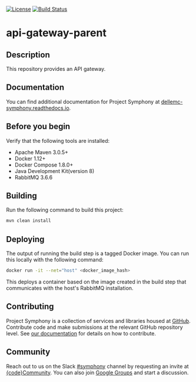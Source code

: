 [![License](https://img.shields.io/badge/License-EPL%201.0-red.svg)](https://opensource.org/licenses/EPL-1.0)
[![Build Status](https://travis-ci.org/dellemc-symphony/api-gateway-parent.svg?branch=master)](https://travis-ci.org/dellemc-symphony/api-gateway-parent)

# api-gateway-parent
## Description
This repository provides an API gateway.

## Documentation
You can find additional documentation for Project Symphony at [dellemc-symphony.readthedocs.io](https://dellemc-symphony.readthedocs.io).

## Before you begin
Verify that the following tools are installed:
 
* Apache Maven 3.0.5+
* Docker 1.12+
* Docker Compose 1.8.0+
* Java Development Kit(version 8)
* RabbitMQ  3.6.6
## Building
Run the following command to build this project:
```bash
mvn clean install
```

## Deploying
The output of running the build step is a tagged Docker image.
You can run this locally with the following command:
```bash
docker run -it --net="host" <docker_image_hash>
```
This deploys a container based on the image created in the build step that communicates with the host's RabbitMQ installation.

## Contributing
Project Symphony is a collection of services and libraries housed at [GitHub][github].
Contribute code and make submissions at the relevant GitHub repository level. See [our documentation][contributing] for details on how to contribute.
## Community
Reach out to us on the Slack [#symphony][slack] channel by requesting an invite at [{code}Community][codecommunity].
You can also join [Google Groups][googlegroups] and start a discussion.

 
[slack]: https://codecommunity.slack.com/messages/symphony
[googlegroups]: https://groups.google.com/forum/#!forum/dellemc-symphony
[codecommunity]: http://community.codedellemc.com/
[contributing]: http://dellemc-symphony.readthedocs.io/en/latest/contributingtosymphony.html
[github]: https://github.com/dellemc-symphony
[documentation]: https://dellemc-symphony.readthedocs.io/en/latest/
